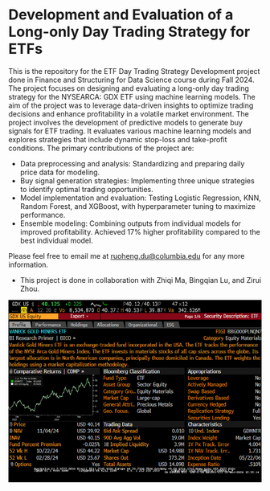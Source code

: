 # Development and Evaluation of a Long-only Day Trading Strategy for ETFs
This is the repository for the ETF Day Trading Strategy Development project done in Finance and Structuring for Data Science course during Fall 2024. The project focuses on designing and evaluating a long-only day trading strategy for the NYSEARCA: GDX ETF using machine learning models. The aim of the project was to leverage data-driven insights to optimize trading decisions and enhance profitability in a volatile market environment. The project involves the development of predictive models to generate buy signals for ETF trading. It evaluates various machine learning models and explores strategies that include dynamic stop-loss and take-profit conditions. The primary contributions of the project are:

- Data preprocessing and analysis: Standardizing and preparing daily price data for modeling.
- Buy signal generation strategies: Implementing three unique strategies to identify optimal trading opportunities.
- Model implementation and evaluation: Testing Logistic Regression, KNN, Random Forest, and XGBoost, with hyperparameter tuning to maximize performance.
- Ensemble modeling: Combining outputs from individual models for improved profitability. Achieved 17% higher profitability compared to the best individual model.

Please feel free to email me at ruoheng.du@columbia.edu for any more information.

* This project is done in collaboration with Zhiqi Ma, Bingqian Lu, and Zirui Zhou.

<img width="600" alt="gdx" src="https://github.com/ruoheng-du/ETFs-trading-strategy/raw/main/assets/gdx.png">

